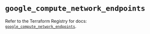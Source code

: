 # `google_compute_network_endpoints`

Refer to the Terraform Registry for docs: [`google_compute_network_endpoints`](https://registry.terraform.io/providers/hashicorp/google/5.23.0/docs/resources/compute_network_endpoints).
